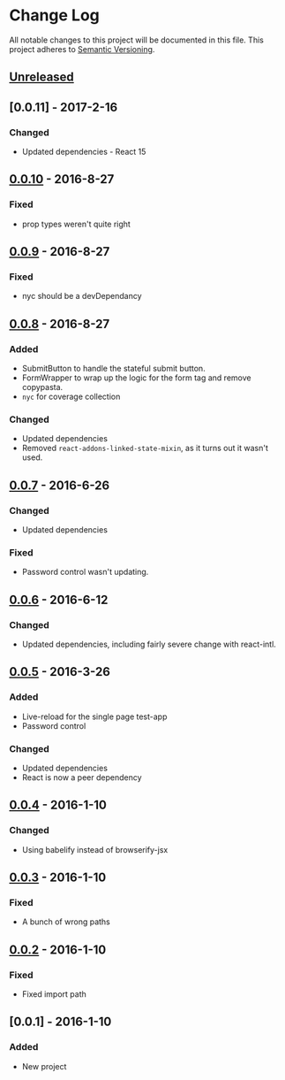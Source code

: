 # Change Log
All notable changes to this project will be documented in this file.
This project adheres to [Semantic Versioning](http://semver.org/).

## [Unreleased]

## [0.0.11] - 2017-2-16

### Changed
- Updated dependencies - React 15

## [0.0.10] - 2016-8-27
### Fixed
- prop types weren't quite right

## [0.0.9] - 2016-8-27
### Fixed
- nyc should be a devDependancy

## [0.0.8] - 2016-8-27
### Added
- SubmitButton to handle the stateful submit button.
- FormWrapper to wrap up the logic for the form tag and remove copypasta.
- `nyc` for coverage collection

### Changed
- Updated dependencies
- Removed `react-addons-linked-state-mixin`, as it turns out it wasn't used.

## [0.0.7] - 2016-6-26
### Changed
- Updated dependencies

### Fixed
- Password control wasn't updating.

## [0.0.6] - 2016-6-12
### Changed
- Updated dependencies, including fairly severe change with react-intl.

## [0.0.5] - 2016-3-26
### Added
- Live-reload for the single page test-app
- Password control

### Changed
- Updated dependencies
- React is now a peer dependency

## [0.0.4] - 2016-1-10
### Changed
- Using babelify instead of browserify-jsx

## [0.0.3] - 2016-1-10
### Fixed
- A bunch of wrong paths

## [0.0.2] - 2016-1-10
### Fixed
- Fixed import path

## [0.0.1] - 2016-1-10
### Added
- New project

[Unreleased]: https://github.com/rm3web/rm3-react-controls/compare/v0.0.10...HEAD
[0.0.10]: https://github.com/rm3web/rm3-react-controls/compare/v0.0.9...v0.0.10
[0.0.9]: https://github.com/rm3web/rm3-react-controls/compare/v0.0.8...v0.0.9
[0.0.8]: https://github.com/rm3web/rm3-react-controls/compare/v0.0.7...v0.0.8
[0.0.7]: https://github.com/rm3web/rm3-react-controls/compare/v0.0.6...v0.0.7
[0.0.6]: https://github.com/rm3web/rm3-react-controls/compare/v0.0.5...v0.0.6
[0.0.5]: https://github.com/rm3web/rm3-react-controls/compare/v0.0.4...v0.0.5
[0.0.4]: https://github.com/rm3web/rm3-react-controls/compare/v0.0.3...v0.0.4
[0.0.3]: https://github.com/rm3web/rm3-react-controls/compare/v0.0.2...v0.0.3
[0.0.2]: https://github.com/rm3web/rm3-react-controls/compare/v0.0.1...v0.0.2
